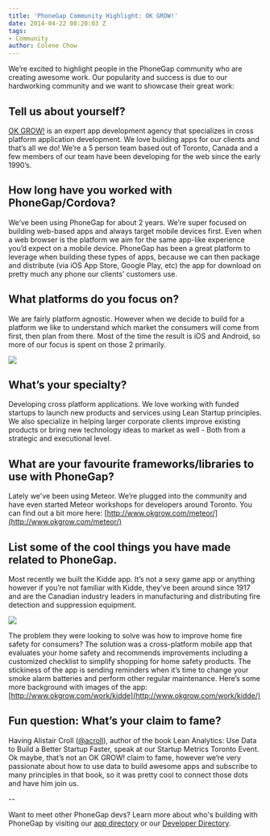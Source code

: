 ```yaml
---
title: 'PhoneGap Community Highlight: OK GROW!'
date: 2014-04-22 08:20:03 Z
tags:
- Community
author: Colene Chow
---
```


We’re excited to highlight people in the PhoneGap community who are creating awesome work. Our popularity and success is due to our hardworking community and we want to showcase their great work:

## Tell us about yourself?

[OK GROW!](http://www.okgrow.com/) is an expert app development agency that specializes in cross platform application development. We love building apps for our clients and that’s all we do! We’re a 5 person team based out of Toronto, Canada and a few members of our team have been developing for the web since the early 1990’s.

## How long have you worked with PhoneGap/Cordova?

We’ve been using PhoneGap for about 2 years. We’re super focused on building web-based apps and always target mobile devices first. Even when a web browser is the platform we aim for the same app-like experience you’d expect on a mobile device. PhoneGap has been a great platform to leverage when building these types of apps, because we can then package and distribute (via iOS App Store, Google Play, etc) the app for download on pretty much any phone our clients’ customers use.

## What platforms do you focus on?

We are fairly platform agnostic. However when we decide to build for a platform we like to understand which market the consumers will come from first, then plan from there. Most of the time the result is iOS and Android, so more of our focus is spent on those 2 primarily.

![](/blog/uploads/2014-04/kidde-wireframes.jpg)

## What’s your specialty?

Developing cross platform applications. We love working with funded startups to launch new products and services using Lean Startup principles. We also specialize in helping larger corporate clients improve existing products or bring new technology ideas to market as well - Both from a strategic and executional level.

## What are your favourite frameworks/libraries to use with PhoneGap?

Lately we've been using Meteor. We’re plugged into the community and have even started Meteor workshops for developers around Toronto. You can find out a bit more here: [http://www.okgrow.com/meteor/](http://www.okgrow.com/meteor/)

## List some of the cool things you have made related to PhoneGap.

Most recently we built the Kidde app. It’s not a sexy game app or anything however if you’re not familiar with Kidde, they’ve been around since 1917 and are the Canadian industry leaders in manufacturing and distributing fire detection and suppression equipment.

![](/blog/uploads/2014-04/kidde-wireframe-to-hi-fidelity.jpg)

The problem they were looking to solve was how to improve home fire safety for consumers? The solution was a cross-platform mobile app that evaluates your home safety and recommends improvements including a customized checklist to simplify shopping for home safety products. The stickiness of the app is sending reminders when it’s time to change your smoke alarm batteries and perform other regular maintenance. Here’s some more background with images of the app: [http://www.okgrow.com/work/kidde](http://www.okgrow.com/work/kidde/)

## Fun question: What’s your claim to fame?

Having Alistair Croll ([@acroll](http://twitter.com/acroll)), author of the book Lean Analytics: Use Data to Build a Better Startup Faster, speak at our Startup Metrics Toronto Event. Ok maybe, that’s not an OK GROW! claim to fame, however we’re very passionate about how to use data to build awesome apps and subscribe to many principles in that book, so it was pretty cool to connect those dots and have him join us.

--

Want to meet other PhoneGap devs? Learn more about who's building with PhoneGap by visiting our [app directory](http://phonegap.com/app/) or our [Developer Directory](http://people.phonegap.com).
